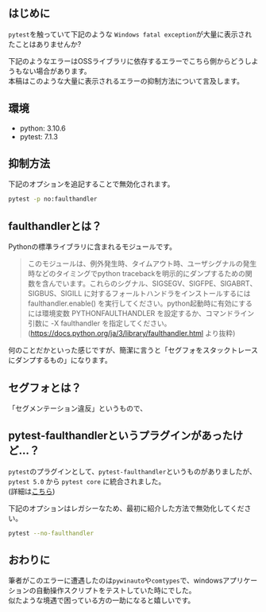 ## はじめに

`pytest`を触っていて下記のような `Windows fatal exception`が大量に表示されたことはありませんか?

下記のようなエラーはOSSライブラリに依存するエラーでこちら側からどうしようもない場合があります。  
本稿はこのような大量に表示されるエラーの抑制方法について言及します。

## 環境

- python: 3.10.6
- pytest: 7.1.3

## 抑制方法

下記のオプションを追記することで無効化されます。

```sh
pytest -p no:faulthandler
```

## faulthandlerとは？

Pythonの標準ライブラリに含まれるモジュールです。  

> このモジュールは、例外発生時、タイムアウト時、ユーザシグナルの発生時などのタイミングでpython tracebackを明示的にダンプするための関数を含んでいます。これらのシグナル、SIGSEGV、SIGFPE、SIGABRT、SIGBUS、SIGILL に対するフォールトハンドラをインストールするには faulthandler.enable() を実行してください。python起動時に有効にするには環境変数 PYTHONFAULTHANDLER を設定するか、コマンドライン引数に -X faulthandler を指定してください。  
(https://docs.python.org/ja/3/library/faulthandler.html より抜粋)

何のことだかといった感じですが、簡潔に言うと「セグフォをスタックトレースにダンプするもの」になります。

## セグフォとは？

「セグメンテーション違反」というもので、

## pytest-faulthandlerというプラグインがあったけど…？

`pytest`のプラグインとして、`pytest-faulthandler`というものがありましたが、`pytest 5.0` から `pytest core` に統合されました。  
(詳細は[こちら](https://pypi.org/project/pytest-faulthandler/))

下記のオプションはレガシーなため、最初に紹介した方法で無効化してください。

```sh
pytest --no-faulthandler
```

## おわりに

筆者がこのエラーに遭遇したのは`pywinauto`や`comtypes`で、windowsアプリケーションの自動操作スクリプトをテストしていた時にでした。  
似たような境遇で困っている方の一助になると嬉しいです。
